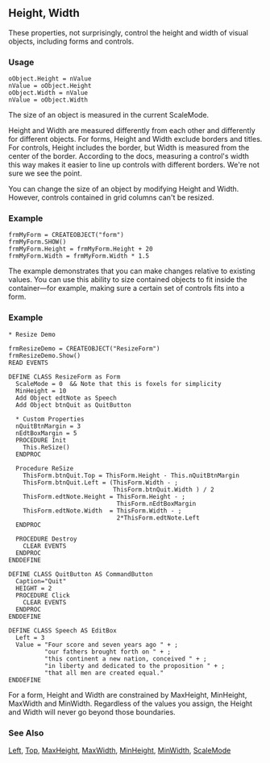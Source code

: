 ## Height, Width

These properties, not surprisingly, control the height and width of visual objects, including forms and controls. 

### Usage

```foxpro
oObject.Height = nValue
nValue = oObject.Height
oObject.Width = nValue
nValue = oObject.Width
```

The size of an object is measured in the current ScaleMode. 

Height and Width are measured differently from each other and differently for different objects. For forms, Height and Width exclude borders and titles. For controls, Height includes the border, but Width is measured from the center of the border. According to the docs, measuring a control's width this way makes it easier to line up controls with different borders. We're not sure we see the point.

You can change the size of an object by modifying Height and Width. However, controls contained in grid columns can't be resized.

### Example

```foxpro
frmMyForm = CREATEOBJECT("form")
frmMyForm.SHOW()
frmMyForm.Height = frmMyForm.Height + 20
frmMyForm.Width = frmMyForm.Width * 1.5
```

The example demonstrates that you can make changes relative to existing values. You can use this ability to size contained objects to fit inside the container&mdash;for example, making sure a certain set of controls fits into a form.

### Example

```foxpro
* Resize Demo

frmResizeDemo = CREATEOBJECT("ResizeForm")
frmResizeDemo.Show()
READ EVENTS

DEFINE CLASS ResizeForm as Form
  ScaleMode = 0  && Note that this is foxels for simplicity
  MinHeight = 10
  Add Object edtNote as Speech
  Add Object btnQuit as QuitButton

  * Custom Properties
  nQuitBtnMargin = 3
  nEdtBoxMargin = 5
  PROCEDURE Init
    This.ReSize()
  ENDPROC

  Procedure ReSize
    ThisForm.btnQuit.Top = ThisForm.Height - This.nQuitBtnMargin
    ThisForm.btnQuit.Left = (ThisForm.Width - ;
                             ThisForm.btnQuit.Width ) / 2
    ThisForm.edtNote.Height = ThisForm.Height - ;
                              ThisForm.nEdtBoxMargin
    ThisForm.edtNote.Width  = ThisForm.Width - ;
                              2*ThisForm.edtNote.Left
  ENDPROC

  PROCEDURE Destroy
    CLEAR EVENTS
  ENDPROC
ENDDEFINE

DEFINE CLASS QuitButton AS CommandButton
  Caption="Quit"
  HEIGHT = 2
  PROCEDURE Click
    CLEAR EVENTS
  ENDPROC
ENDDEFINE

DEFINE CLASS Speech AS EditBox
  Left = 3
  Value = "Four score and seven years ago " + ;
          "our fathers brought forth on " + ;
          "this continent a new nation, conceived " + ;
          "in liberty and dedicated to the proposition " + ;
          "that all men are created equal."
ENDDEFINE
```

For a form, Height and Width are constrained by MaxHeight, MinHeight, MaxWidth and MinWidth. Regardless of the values you assign, the Height and Width will never go beyond those boundaries.

### See Also

[Left](s4g375.md), [Top](s4g375.md), [MaxHeight](s4g377.md), [MaxWidth](s4g377.md), [MinHeight](s4g377.md), [MinWidth](s4g377.md), [ScaleMode](s4g621.md)